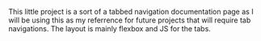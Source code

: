 This little project is a sort of a tabbed navigation documentation page as I will be using this as my referrence for future projects that will require tab navigations. The layout is mainly flexbox and JS for the tabs.
